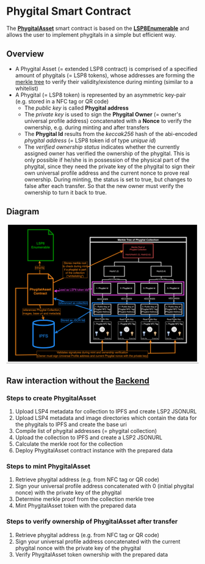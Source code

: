 # Phygital Smart Contract

The **[PhygitalAsset](https://github.com/Tuszy/phygital-smart-contract/blob/main/contracts/PhygitalAsset.sol)** smart contract is based on the **[LSP8Enumerable](https://github.com/lukso-network/lsp-smart-contracts/blob/develop/contracts/LSP8IdentifiableDigitalAsset/extensions/LSP8Enumerable.sol)** and allows the user to implement phygitals in a simple but efficient way.

## Overview

- A Phygital Asset (= extended LSP8 contract) is comprised of a specified amount of phygitals (= LSP8 tokens), whose addresses are forming the [merkle tree](https://github.com/OpenZeppelin/merkle-tree) to verify their validity/existence during minting (similar to a whitelist)
- A Phygital (= LSP8 token) is represented by an asymmetric key-pair (e.g. stored in a NFC tag or QR code)
  - The *public key* is called **Phygital address**
  - The *private key* is used to sign the **Phygital Owner** (= owner's universal profile address) concatenated with a **Nonce** to verify the ownership, e.g. during minting and after transfers
  - The **Phygital Id** results from the *keccak256* hash of the abi-encoded *phygital address* (= LSP8 token id of type *unique id*)
  - The *verified ownership status* indicates whether the currently assigned owner has verified the ownership of the phygital. This is only possible if he/she is in possession of the physical part of the phygital, since they need the private key of the phygital to sign their own universal profile address and the current nonce to prove real ownership. During minting, the status is set to true, but changes to false after each transfer. So that the new owner must verify the ownership to turn it back to true.

## Diagram
<img src="diagram/smart-contract.png" />

## Raw interaction without the [Backend](https://github.com/Tuszy/phygital-backend)
### Steps to create **PhygitalAsset**
   1. Upload LSP4 metadata for collection to IPFS and create LSP2 JSONURL
   2. Upload LSP4 metadata and image directories which contain the data for the phygitals to IPFS and create the base uri
   3. Compile list of phygital addresses (= phygital collection)
   4. Upload the collection to IPFS and create a LSP2 JSONURL
   5. Calculate the merkle root for the collection
   6. Deploy PhygitalAsset contract instance with the prepared data

### Steps to mint **PhygitalAsset**
   1. Retrieve phygital address (e.g. from NFC tag or QR code)
   2. Sign your universal profile address concatenated with 0 (initial phygital nonce) with the private key of the phygital
   3. Determine merkle proof from the collection merkle tree
   4. Mint PhygitalAsset token with the prepared data

### Steps to verify ownership of **PhygitalAsset** after transfer
   1. Retrieve phygital address (e.g. from NFC tag or QR code)
   2. Sign your universal profile address concatenated with the current phygital nonce with the private key of the phygital
   3. Verify PhygitalAsset token ownership with the prepared data
